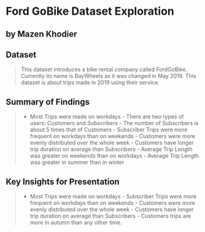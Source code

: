 # Ford GoBike Dataset Exploration
## by Mazen Khodier



## Dataset

> This dataset introduces a bike rental company called FordGoBike. Currently its name is BayWheels as it was changed in May 2019. This dataset is about trips made in 2019 using their service.


## Summary of Findings
>   - Most Trips were made on workdays
    - There are two types of users: Customers and Subscribers
    - The number of Subscribers is about 5 times that of Customers
    - Subscriber Trips were more frequent on workdays than on weekends 
    - Customers were more evenly distributed over the whole week
    - Customers have longer trip duration on average than Subscribers
    - Average Trip Length was greater on weekends than on workdays
    - Average Trip Length was greater in summer than in winter

## Key Insights for Presentation

>   - Most Trips were made on workdays
    - Subscriber Trips were more frequent on workdays than on weekends 
    - Customers were more evenly distributed over the whole week
    - Customers have longer trip duration on average than Subscribers
    - Customers trips are more in autumn than any other time.